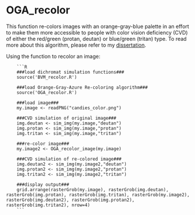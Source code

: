 # OGA_recolor
This function re-colors images with an orange-gray-blue palette in an effort to make them more accessible to people with color vision deficiency (CVD) of either the red/green (protan, deutan) or blue/green (tritan) type.  To read more about this algorithm, please refer to my [dissertation](http://academicworks.cuny.edu/gc_etds/1243/).  

Using the function to recolor an image:

        ```R
        ###load dichromat simulation functions###
        source('BVM_recolor.R')
        
        ###load Orange-Gray-Azure Re-coloring algorithm###
        source('OGA_recolor.R')
        
        ###load image###
        my.image <- readPNG("candies_color.png")
        
        ###CVD simulation of original image###
        img.deutan <- sim_img(my.image,"deutan")
        img.protan <- sim_img(my.image,"protan")
        img.tritan <- sim_img(my.image,"tritan")

        ###re-color image###
        my.image2 <- OGA_recolor_image(my.image)
        
        ###CVD simulation of re-colored image###
        img.deutan2 <- sim_img(my.image2,"deutan")
        img.protan2 <- sim_img(my.image2,"protan")
        img.tritan2 <- sim_img(my.image2,"tritan")
        
        ###display output###
        grid.arrange(rasterGrob(my.image), rasterGrob(img.deutan), rasterGrob(img.protan), rasterGrob(img.tritan), rasterGrob(my.image2), rasterGrob(img.deutan2), rasterGrob(img.protan2), rasterGrob(img.tritan2), nrow=4)
        ```
